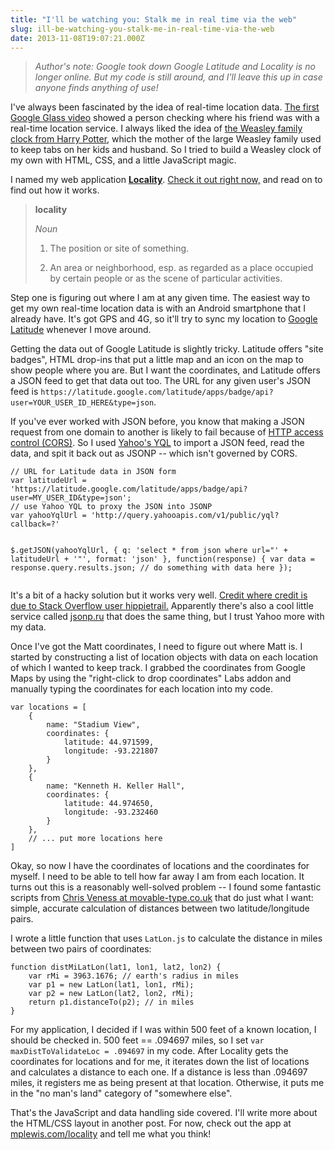 ```yaml
---
title: "I'll be watching you: Stalk me in real time via the web"
slug: ill-be-watching-you-stalk-me-in-real-time-via-the-web
date: 2013-11-08T19:07:21.000Z
---
```

<!--kg-card-begin: markdown--><blockquote>
<p><em>Author's note: Google took down Google Latitude and Locality is no longer online. But my code is still around, and I'll leave this up in case anyone finds anything of use!</em></p>
</blockquote>
<p>I've always been fascinated by the idea of real-time location data. <a href="http://www.youtube.com/watch?v=JSnB06um5r4">The first Google Glass video</a> showed a person checking where his friend was with a real-time location service. I always liked the idea of <a href="">the Weasley family clock from Harry Potter</a>, which the mother of the large Weasley family used to keep tabs on her kids and husband. So I tried to build a Weasley clock of my own with HTML, CSS, and a little JavaScript magic.</p>
<p>I named my web application <a href="http://www.mplewis.com/locality/"><strong>Locality</strong></a>. <a href="http://www.mplewis.com/locality/">Check it out right now,</a> and read on to find out how it works.</p>
<!-- more -->
<blockquote>
<p><strong>locality</strong></p>
<p><em>Noun</em></p>
<ol>
<li>
<p>The position or site of something.</p>
</li>
<li>
<p>An area or neighborhood, esp. as regarded as a place occupied by certain people or as the scene of particular activities.</p>
</li>
</ol>
</blockquote>
<p>Step one is figuring out where I am at any given time. The easiest way to get my own real-time location data is with an Android smartphone that I already have. It's got GPS and 4G, so it'll try to sync my location to <a href="http://latitude.google.com/">Google Latitude</a> whenever I move around.</p>
<p>Getting the data out of Google Latitude is slightly tricky. Latitude offers &quot;site badges&quot;, HTML drop-ins that put a little map and an icon on the map to show people where you are. But I want the coordinates, and Latitude offers a JSON feed to get that data out too. The URL for any given user's JSON feed is <code>https://latitude.google.com/latitude/apps/badge/api?user=YOUR_USER_ID_HERE&amp;type=json</code>.</p>
<p>If you've ever worked with JSON before, you know that making a JSON request from one domain to another is likely to fail because of <a href="">HTTP access control (CORS)</a>. So I used <a href="http://developer.yahoo.com/yql/">Yahoo's YQL</a> to import a JSON feed, read the data, and spit it back out as JSONP -- which isn't governed by CORS.</p>
<pre><code class="language-javascript">// URL for Latitude data in JSON form
var latitudeUrl = 'https://latitude.google.com/latitude/apps/badge/api?user=MY_USER_ID&amp;type=json';
// use Yahoo YQL to proxy the JSON into JSONP
var yahooYqlUrl = 'http://query.yahooapis.com/v1/public/yql?callback=?'

$.getJSON(yahooYqlUrl, {
    q: 'select * from json where url=&quot;' + latitudeUrl + '&quot;',
    format: 'json'
}, function(response) {
    var data = response.query.results.json;
    // do something with data here
});
</code></pre>
<p>It's a bit of a hacky solution but it works very well. <a href="http://stackoverflow.com/a/8579158/254187">Credit where credit is due to Stack Overflow user hippietrail.</a> Apparently there's also a cool little service called <a href="http://jsonp.ru/">jsonp.ru</a> that does the same thing, but I trust Yahoo more with my data.</p>
<p>Once I've got the Matt coordinates, I need to figure out where Matt is. I started by constructing a list of location objects with data on each location of which I wanted to keep track. I grabbed the coordinates from Google Maps by using the &quot;right-click to drop coordinates&quot; Labs addon and manually typing the coordinates for each location into my code.</p>
<pre><code class="language-javascript">var locations = [
    {
        name: &quot;Stadium View&quot;,
        coordinates: {
            latitude: 44.971599,
            longitude: -93.221807
        }
    },
    {
        name: &quot;Kenneth H. Keller Hall&quot;,
        coordinates: {
            latitude: 44.974650,
            longitude: -93.232460
        }
    },
    // ... put more locations here
]
</code></pre>
<p>Okay, so now I have the coordinates of locations and the coordinates for myself. I need to be able to tell how far away I am from each location. It turns out this is a reasonably well-solved problem -- I found some fantastic scripts from <a href="http://www.movable-type.co.uk/scripts/latlong.html">Chris Veness at movable-type.co.uk</a> that do just what I want: simple, accurate calculation of distances between two latitude/longitude pairs.</p>
<p>I wrote a little function that uses <code>LatLon.js</code> to calculate the distance in miles between two pairs of coordinates:</p>
<pre><code class="language-javascript">function distMiLatLon(lat1, lon1, lat2, lon2) {
    var rMi = 3963.1676; // earth's radius in miles
    var p1 = new LatLon(lat1, lon1, rMi);
    var p2 = new LatLon(lat2, lon2, rMi);
    return p1.distanceTo(p2); // in miles
}
</code></pre>
<p>For my application, I decided if I was within 500 feet of a known location, I should be checked in. 500 feet == .094697 miles, so I set <code>var maxDistToValidateLoc = .094697</code> in my code. After Locality gets the coordinates for locations and for me, it iterates down the list of locations and calculates a distance to each one. If a distance is less than .094697 miles, it registers me as being present at that location. Otherwise, it puts me in the &quot;no man's land&quot; category of &quot;somewhere else&quot;.</p>
<p>That's the JavaScript and data handling side covered. I'll write more about the HTML/CSS layout in another post. For now, check out the app at <a href="http://www.mplewis.com/locality/">mplewis.com/locality</a> and tell me what you think!</p>
<!--kg-card-end: markdown-->